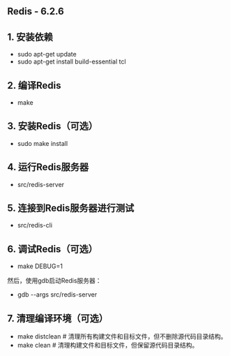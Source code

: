 ## Redis - 6.2.6

## 1. 安装依赖

* sudo apt-get update
* sudo apt-get install build-essential tcl

## 2. 编译Redis

* make

## 3. 安装Redis（可选）

* sudo make install

## 4. 运行Redis服务器

* src/redis-server

## 5. 连接到Redis服务器进行测试

* src/redis-cli

## 6. 调试Redis（可选）

* make DEBUG=1

然后，使用gdb启动Redis服务器：

* gdb --args src/redis-server

## 7. 清理编译环境（可选）

* make distclean  # 清理所有构建文件和目标文件，但不删除源代码目录结构。
* make clean      # 清理构建文件和目标文件，但保留源代码目录结构。